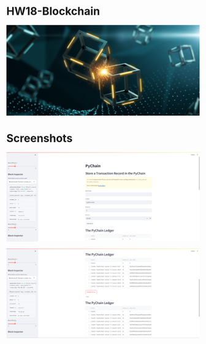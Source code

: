 # HW18-Blockchain


![basic](Images/application-image.png)

# Screenshots 


![Streamlit Screenshot](Images/Screenshot%202023-09-28%20213848.png)

![Streamlit Screenshot](Images/Screenshot%202023-09-28%20213913.png)